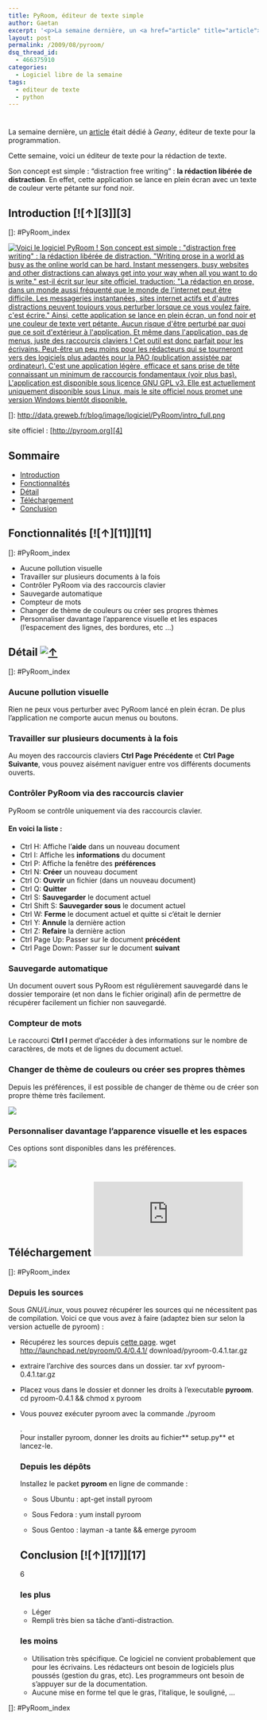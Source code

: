```yaml
---
title: PyRoom, éditeur de texte simple
author: Gaetan
excerpt: '<p>La semaine dernière, un <a href="article" title="article">article</a> était dédié à <em>Geany</em>, éditeur de texte pour la programmation.</p> <p>Cette semaine, voici un éditeur de texte pour la rédaction de texte.</p> <p>Son concept est simple&nbsp;: "distraction free writing"&nbsp;: <strong>la rédaction libérée de distraction</strong>. En effet, cette application se lance en plein écran avec un texte de couleur verte pétante sur fond noir.</p>'
layout: post
permalink: /2009/08/pyroom/
dsq_thread_id:
  - 466375910
categories:
  - Logiciel libre de la semaine
tags:
  - editeur de texte
  - python
---
```

# 

La semaine dernière, un [article][1] était dédié à *Geany*, éditeur de texte pour la programmation.

 [1]: article "article"

Cette semaine, voici un éditeur de texte pour la rédaction de texte.

Son concept est simple : “distraction free writing” : **la rédaction libérée de distraction**. En effet, cette application se lance en plein écran avec un texte de couleur verte pétante sur fond noir.



## Introduction [![↑][3]][3]

 []: #PyRoom_index

[![Voici le logiciel PyRoom !  Son concept est simple : "distraction free writing" : la rédaction libérée de distraction.   "Writing prose in a world as busy as the online world can be hard. Instant messengers, busy websites and other distractions can always get into your way when all you want to do is write." est-il écrit sur leur site officiel.  traduction: "La rédaction en prose, dans un monde aussi fréquenté que le monde de l'internet peut être difficile. Les messageries instantanées, sites internet actifs et d'autres distractions peuvent toujours vous perturber lorsque ce vous voulez faire, c'est écrire."  Ainsi, cette application se lance en plein écran, un fond noir et une couleur de texte vert pétante.  Aucun risque d'être perturbé par quoi que ce soit d'extérieur à l'application.  Et même dans l'application, pas de menus, juste des raccourcis claviers !  Cet outil est donc parfait pour les écrivains. Peut-être un peu moins pour les rédacteurs qui se tourneront vers des logiciels plus adaptés pour la PAO (publication assistée par ordinateur).  C'est une application légère, efficace et sans prise de tête connaissant un minimum de raccourcis fondamentaux (voir plus bas).   L'application est disponible sous licence GNU GPL v3.  Elle est actuellement uniquement disponible sous Linux, mais le site officiel nous promet une version Windows bientôt disponible.][4]][4]

 []: http://data.greweb.fr/blog/image/logiciel/PyRoom/intro_full.png

site officiel : [http://pyroom.org][4]

 [4]: http://pyroom.org "http://pyroom.org"

## Sommaire

*   [Introduction][5]
*   [Fonctionnalités][6]
*   [Détail][7]
*   [Téléchargement][8]
*   [Conclusion][9]

## Fonctionnalités [![↑][11]][11]

 [5]: #PyRoom_introduction
 [6]: #PyRoom_fonctionnalites
 [7]: #PyRoom_detail
 [8]: #PyRoom_telechargement
 [9]: #PyRoom_conclusion
 []: #PyRoom_index

*   Aucune pollution visuelle
*   Travailler sur plusieurs documents à la fois
*   Contrôler PyRoom via des raccourcis clavier
*   Sauvegarde automatique
*   Compteur de mots
*   Changer de thème de couleurs ou créer ses propres thèmes
*   Personnaliser davantage l’apparence visuelle et les espaces (l’espacement des lignes, des bordures, etc …)

## Détail [![↑][12]][12]

 []: #PyRoom_index

### Aucune pollution visuelle

Rien ne peux vous perturber avec PyRoom lancé en plein écran. De plus l’application ne comporte aucun menus ou boutons.

### Travailler sur plusieurs documents à la fois

Au moyen des raccourcis claviers **Ctrl Page Précédente** et **Ctrl Page Suivante**, vous pouvez aisément naviguer entre vos différents documents ouverts.

### Contrôler PyRoom via des raccourcis clavier

PyRoom se contrôle uniquement via des raccourcis clavier.

#### En voici la liste :

*   Ctrl H: Affiche l’**aide** dans un nouveau document
*   Ctrl I: Affiche les **informations** du document
*   Ctrl P: Affiche la fenêtre des **préférences**
*   Ctrl N: **Créer** un nouveau document
*   Ctrl O: **Ouvrir** un fichier (dans un nouveau document)
*   Ctrl Q: **Quitter**
*   Ctrl S: **Sauvegarder** le document actuel
*   Ctrl Shift S: **Sauvegarder sous** le document actuel
*   Ctrl W: **Ferme** le document actuel et quitte si c’était le dernier
*   Ctrl Y: **Annule** la dernière action
*   Ctrl Z: **Refaire** la dernière action
*   Ctrl Page Up: Passer sur le document **précédent**
*   Ctrl Page Down: Passer sur le document **suivant**

### Sauvegarde automatique

Un document ouvert sous PyRoom est régulièrement sauvegardé dans le dossier temporaire (et non dans le fichier original) afin de permettre de récupérer facilement un fichier non sauvegardé.

### Compteur de mots

Le raccourci **Ctrl I** permet d’accéder à des informations sur le nombre de caractères, de mots et de lignes du document actuel.

### Changer de thème de couleurs ou créer ses propres thèmes

Depuis les préférences, il est possible de changer de thème ou de créer son propre thème très facilement.

![][12]

 [12]: http://data.greweb.fr/blog/image/logiciel/PyRoom/preferences-theme.png

### Personnaliser davantage l’apparence visuelle et les espaces

Ces options sont disponibles dans les préférences.

![][13]

 [13]: http://data.greweb.fr/blog/image/logiciel/PyRoom/preferences-general.png

## Téléchargement [![↑][15]][15]

 []: #PyRoom_index

### Depuis les sources

Sous *GNU/Linux*, vous pouvez récupérer les sources qui ne nécessitent pas de compilation. Voici ce que vous avez à faire (adaptez bien sur selon la version actuelle de pyroom) :

*   Récupérez les sources depuis [cette page][15]. wget http://launchpad.net/pyroom/0.4/0.4.1/ download/pyroom-0.4.1.tar.gz

*   extraire l’archive des sources dans un dossier. tar xvf pyroom-0.4.1.tar.gz

*   Placez vous dans le dossier et donner les droits à l’executable **pyroom**. cd pyroom-0.4.1 && chmod x pyroom

*   Vous pouvez exécuter pyroom avec la commande ./pyroom
    
    .  
    Pour installer pyroom, donner les droits au fichier** setup.py** et lancez-le.
    
    ### Depuis les dépôts
    
    Installez le packet **pyroom** en ligne de commande :
    
    *   Sous Ubuntu : apt-get install pyroom
    
    *   Sous Fedora : yum install pyroom
    
    *   Sous Gentoo : layman -a tante && emerge pyroom
    
    ## Conclusion [![↑][17]][17]
    
    6
    
    ### les plus
    
    *   Léger
    *   Rempli très bien sa tâche d’anti-distraction.
    
    ### les moins
    
    *   Utilisation très spécifique. Ce logiciel ne convient probablement que pour les écrivains. Les rédacteurs ont besoin de logiciels plus poussés (gestion du gras, etc). Les programmeurs ont besoin de s’appuyer sur de la documentation.
    *   Aucune mise en forme tel que le gras, l’italique, le souligné, …

 [15]: http://pyroom.org/download.html
 []: #PyRoom_index